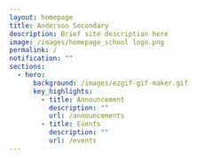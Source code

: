 ```yaml
---
layout: homepage
title: Anderson Secondary
description: Brief site description here
image: /images/homepage_school logo.png
permalink: /
notification: ""
sections:
  - hero:
      background: /images/ezgif-gif-maker.gif
      key_highlights:
        - title: Announcement
          description: ""
          url: /announcements
        - title: Events
          description: ""
          url: /events
---
```


